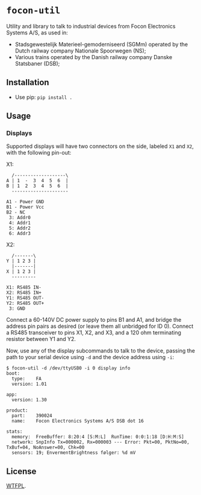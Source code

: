 # `focon-util`

Utility and library to talk to industrial devices from Focon Electronics Systems A/S, as used in:
* Stadsgewestelijk Materieel-gemoderniseerd (SGMm) operated by the Dutch railway company Nationale Spoorwegen (NS);
* Various trains operated by the Danish railway company Danske Statsbaner (DSB);

## Installation

* Use pip: `pip install .`

## Usage

### Displays

Supported displays will have two connectors on the side, labeled `X1` and `X2`, with the following pin-out:

X1:
```
  /-------------------\
A | 1  -  3  4  5  6  |
B | 1  2  3  4  5  6  |
  ---------------------

A1 - Power GND
B1 - Power Vcc
B2 - NC
 3: Addr0
 4: Addr1
 5: Addr2
 6: Addr3
```

X2:
```
  /-------\
Y | 1 2 3 |
  |-------|
X | 1 2 3 |
  ---------

X1: RS485 IN-
X2: RS485 IN+
Y1: RS485 OUT-
Y2: RS485 OUT+
 3: GND
```

Connect a 60-140V DC power supply to pins B1 and A1, and bridge the address pin pairs as desired (or leave them all unbridged for ID 0).
Connect a RS485 transceiver to pins X1, X2, and X3, and a 120 ohm terminating resistor between Y1 and Y2.

Now, use any of the display subcommands to talk to the device, passing the path to your serial device using `-d` and the device address using `-i`:

```
$ focon-util -d /dev/ttyUSB0 -i 0 display info
boot:
  type:    FA
  version: 1.01

app:
  version: 1.30

product:
  part:    390024
  name:    Focon Electronics Systems A/S DSB dot 16

stats:
  memory:  FreeBuffer: 8:20:4 [S:M:L]  RunTime: 0:0:1:18 [D:H:M:S]
  network: SnpInfo Tx=000002, Rx=000003 --- Error: Pkt=00, PktNo=00, TxBuf=04, NoAnswer=00, Chk=00
  sensors: 19; EnvermentBrightness følger: %d mV

```

## License

[WTFPL](./COPYING).
